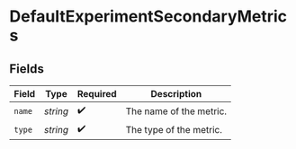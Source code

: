 # DefaultExperimentSecondaryMetrics


## Fields

| Field                   | Type                    | Required                | Description             |
| ----------------------- | ----------------------- | ----------------------- | ----------------------- |
| `name`                  | *string*                | :heavy_check_mark:      | The name of the metric. |
| `type`                  | *string*                | :heavy_check_mark:      | The type of the metric. |